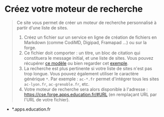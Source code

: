 # Créez votre moteur de recherche

> Ce site vous permet de créer un moteur de recherche personnalisé à partir d'une liste de sites.
>
> 1. Créez un fichier sur un service en ligne de création de fichiers en Markdown (comme CodiMD, Digipad, Framapad …) ou sur la forge.
> 2. Ce fichier doit comporter : un titre, un bloc de citation qui constituera le message initial, et une liste de sites. Vous pouvez récupérer [ce modèle](https://codimd.apps.education.fr/b8KAltV2QQWR2rKhF_eYcg?both) ou bien regarder cet [exemple](https://cse.forge.apps.education.fr/#https://eyssette.forge.apps.education.fr/my-cse/intro-philo.md).
> 3. La recherche est plus pertinente si votre liste de sites n'est pas trop longue. Vous pouvez également utiliser le caractère générique `*`. Par exemple : `ac-*.fr` permet d'intégrer tous les sites `ac-lyon.fr`, `ac-grenoble.fr`, etc.
> 4. Votre moteur de recherche sera alors disponible à l'adresse : https://cse.forge.apps.education.fr/#URL (en remplaçant URL par l'URL de votre fichier).

<!-- La liste des sites pour votre moteur de recherche : -->

- *.apps.education.fr
